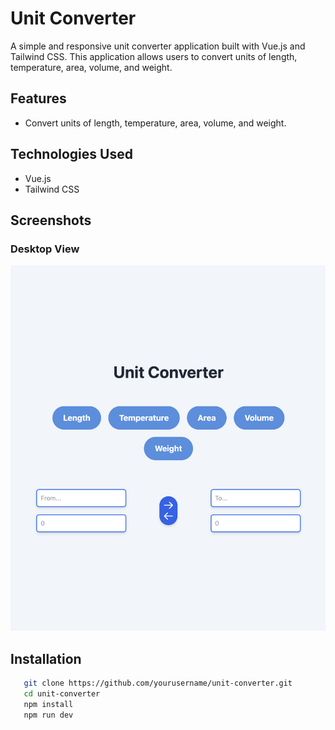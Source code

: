 # Unit Converter

A simple and responsive unit converter application built with Vue.js and Tailwind CSS. This application allows users to convert units of length, temperature, area, volume, and weight.

## Features

- Convert units of length, temperature, area, volume, and weight.

## Technologies Used

- Vue.js
- Tailwind CSS

## Screenshots

### Desktop View
![Desktop View](./screenshots/desktop_view.png)


## Installation

```bash
   git clone https://github.com/yourusername/unit-converter.git
   cd unit-converter
   npm install
   npm run dev
